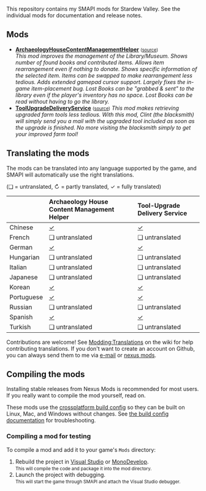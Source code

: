 This repository contains my SMAPI mods for Stardew Valley. See the individual mods for
documentation and release notes.

## Mods
* **[ArchaeologyHouseContentManagementHelper](http://www.nexusmods.com/stardewvalley/mods/2804)** <small>([source](ArchaeologyHouseContentManagementHelper))</small>  
  _This mod improves the management of the Library/Museum. Shows number of found books and contributed items. 
  Allows item rearrangement even if nothing to donate. Shows specific information of the selected item. 
  Items can be swapped to make rearrangement less tedious. Adds extended gamepad cursor support. 
  Largely fixes the in-game item-placement bug.
  Lost Books can be "grabbed & sent" to the library even if the player's inventory has no space.
  Lost Books can be read without having to go the library._
* **[ToolUpgradeDeliveryService](http://www.nexusmods.com/stardewvalley/mods/2938)** <small>([source](ToolUpgradeDeliveryService))</small> 
 _This mod makes retrieving upgraded farm tools less tedious. With this mod, Clint (the blacksmith) will simply send you a mail with the upgraded tool included as soon as the upgrade is finished. No more visiting the blacksmith simply to get your improved farm tool!_
  
## Translating the mods
The mods can be translated into any language supported by the game, and SMAPI will automatically
use the right translations.

(❑ = untranslated, ↻ = partly translated, ✓ = fully translated)

&nbsp;     | Archaeology House Content Management Helper    | Tool-Upgrade Delivery Service    |
---------- | :--------------------------------------------- | :------------------------------- |
Chinese    | [✓](ArchaeologyHouseContentManagementHelper/i18n/zh.json) | [✓](ToolUpgradeDeliveryService/i18n/zh.json) 
French     | ❑ untranslated                                            | ❑ untranslated 
German     | [✓](ArchaeologyHouseContentManagementHelper/i18n/de.json) | [✓](ToolUpgradeDeliveryService/i18n/de.json)
Hungarian  | ❑ untranslated                                            | ❑ untranslated 
Italian    | ❑ untranslated                                            | ❑ untranslated 
Japanese   | ❑ untranslated                                            | ❑ untranslated 
Korean     | [✓](ArchaeologyHouseContentManagementHelper/i18n/ko.json) | [✓](ToolUpgradeDeliveryService/i18n/ko.json) 
Portuguese | [✓](ArchaeologyHouseContentManagementHelper/i18n/pt.json) | [✓](ToolUpgradeDeliveryService/i18n/pt.json)      
Russian    | ❑ untranslated                                            | ❑ untranslated 
Spanish    | [✓](ArchaeologyHouseContentManagementHelper/i18n/es.json) | [✓](ToolUpgradeDeliveryService/i18n/es.json) 
Turkish    | ❑ untranslated                                            | ❑ untranslated 

Contributions are welcome! See [Modding:Translations](https://stardewvalleywiki.com/Modding:Translations) on the wiki for help contributing translations.
If you don't want to create an account on Github, you can always send them to me via [e-mail](mailto:felixdev91@gmail.com) or [nexus mods](https://www.nexusmods.com/users/58769686).

## Compiling the mods
Installing stable releases from Nexus Mods is recommended for most users. If you really want to
compile the mod yourself, read on.

These mods use the [crossplatform build config](https://www.nuget.org/packages/Pathoschild.Stardew.ModBuildConfig)
so they can be built on Linux, Mac, and Windows without changes. See [the build config documentation](https://www.nuget.org/packages/Pathoschild.Stardew.ModBuildConfig)
for troubleshooting.

### Compiling a mod for testing
To compile a mod and add it to your game's `Mods` directory:

1. Rebuild the project in [Visual Studio](https://www.visualstudio.com/vs/community/) or [MonoDevelop](http://www.monodevelop.com/).  
   <small>This will compile the code and package it into the mod directory.</small>
2. Launch the project with debugging.  
   <small>This will start the game through SMAPI and attach the Visual Studio debugger.</small>

